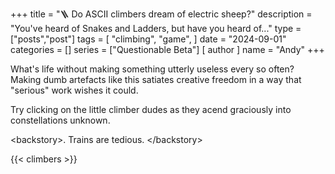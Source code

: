 +++
title = "🪜 Do ASCII climbers dream of electric sheep?"
description = "You've heard of Snakes and Ladders, but have you heard of..."
type = ["posts","post"]
tags = [
    "climbing",
    "game",
]
date = "2024-09-01"
categories = []
series = ["Questionable Beta"]
[ author ]
  name = "Andy"
+++

What's life without making something utterly useless every so often? Making dumb artefacts like this satiates creative freedom in a way that "serious" work wishes it could. 

Try clicking on the little climber dudes as they acend graciously into constellations unknown. 

\<backstory>. Trains are tedious. \<\/backstory>


{{< climbers >}}
